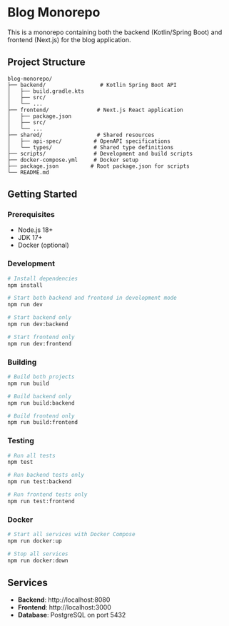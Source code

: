 # Blog Monorepo

This is a monorepo containing both the backend (Kotlin/Spring Boot) and frontend (Next.js) for the blog application.

## Project Structure

```
blog-monorepo/
├── backend/                 # Kotlin Spring Boot API
│   ├── build.gradle.kts
│   ├── src/
│   └── ...
├── frontend/               # Next.js React application
│   ├── package.json
│   ├── src/
│   └── ...
├── shared/                 # Shared resources
│   ├── api-spec/          # OpenAPI specifications
│   └── types/             # Shared type definitions
├── scripts/               # Development and build scripts
├── docker-compose.yml     # Docker setup
├── package.json          # Root package.json for scripts
└── README.md
```

## Getting Started

### Prerequisites

- Node.js 18+
- JDK 17+
- Docker (optional)

### Development

```bash
# Install dependencies
npm install

# Start both backend and frontend in development mode
npm run dev

# Start backend only
npm run dev:backend

# Start frontend only
npm run dev:frontend
```

### Building

```bash
# Build both projects
npm run build

# Build backend only
npm run build:backend

# Build frontend only
npm run build:frontend
```

### Testing

```bash
# Run all tests
npm test

# Run backend tests only
npm run test:backend

# Run frontend tests only
npm run test:frontend
```

### Docker

```bash
# Start all services with Docker Compose
npm run docker:up

# Stop all services
npm run docker:down
```

## Services

- **Backend**: http://localhost:8080
- **Frontend**: http://localhost:3000
- **Database**: PostgreSQL on port 5432